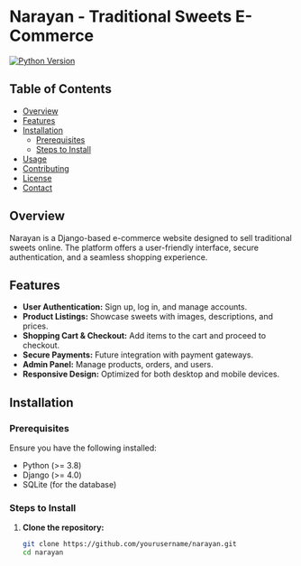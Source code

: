 # Narayan - Traditional Sweets E-Commerce

[![Python Version](https://img.shields.io/badge/Python-3.8%2B-blue.svg)](https://www.python.org/)

## Table of Contents
- [Overview](#overview)
- [Features](#features)
- [Installation](#installation)
  - [Prerequisites](#prerequisites)
  - [Steps to Install](#steps-to-install)
- [Usage](#usage)
- [Contributing](#contributing)
- [License](#license)
- [Contact](#contact)

## Overview
Narayan is a Django-based e-commerce website designed to sell traditional sweets online. The platform offers a user-friendly interface, secure authentication, and a seamless shopping experience.

## Features
- **User Authentication:** Sign up, log in, and manage accounts.
- **Product Listings:** Showcase sweets with images, descriptions, and prices.
- **Shopping Cart & Checkout:** Add items to the cart and proceed to checkout.
- **Secure Payments:** Future integration with payment gateways.
- **Admin Panel:** Manage products, orders, and users.
- **Responsive Design:** Optimized for both desktop and mobile devices.

## Installation

### Prerequisites
Ensure you have the following installed:
- Python (>= 3.8)
- Django (>= 4.0)
- SQLite (for the database)

### Steps to Install
1. **Clone the repository:**
   ```sh
   git clone https://github.com/yourusername/narayan.git
   cd narayan
